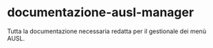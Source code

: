 # documentazione-ausl-manager
Tutta la documentazione necessaria redatta per il gestionale dei menù AUSL.
